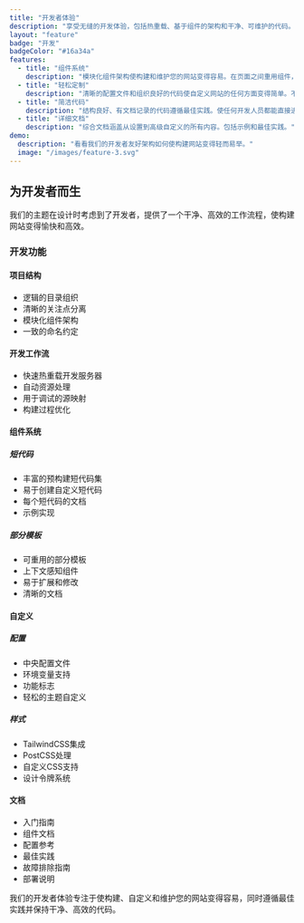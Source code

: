 ```yaml
---
title: "开发者体验"
description: "享受无缝的开发体验，包括热重载、基于组件的架构和干净、可维护的代码。"
layout: "feature"
badge: "开发"
badgeColor: "#16a34a"
features:
  - title: "组件系统"
    description: "模块化组件架构使构建和维护您的网站变得容易。在页面之间重用组件，同时保持一致性。"
  - title: "轻松定制"
    description: "清晰的配置文件和组织良好的代码使自定义网站的任何方面变得简单。不需要深入的Hugo知识。"
  - title: "简洁代码"
    description: "结构良好、有文档记录的代码遵循最佳实践。使任何开发人员都能直接进行维护和更新。"
  - title: "详细文档"
    description: "综合文档涵盖从设置到高级自定义的所有内容。包括示例和最佳实践。"
demo:
  description: "看看我们的开发者友好架构如何使构建网站变得轻而易举。"
  image: "/images/feature-3.svg"
---
```


## 为开发者而生

我们的主题在设计时考虑到了开发者，提供了一个干净、高效的工作流程，使构建网站变得愉快和高效。

### 开发功能

#### 项目结构
- 逻辑的目录组织
- 清晰的关注点分离
- 模块化组件架构
- 一致的命名约定

#### 开发工作流
- 快速热重载开发服务器
- 自动资源处理
- 用于调试的源映射
- 构建过程优化

#### 组件系统

##### 短代码
- 丰富的预构建短代码集
- 易于创建自定义短代码
- 每个短代码的文档
- 示例实现

##### 部分模板
- 可重用的部分模板
- 上下文感知组件
- 易于扩展和修改
- 清晰的文档

#### 自定义

##### 配置
- 中央配置文件
- 环境变量支持
- 功能标志
- 轻松的主题自定义

##### 样式
- TailwindCSS集成
- PostCSS处理
- 自定义CSS支持
- 设计令牌系统

#### 文档
- 入门指南
- 组件文档
- 配置参考
- 最佳实践
- 故障排除指南
- 部署说明

我们的开发者体验专注于使构建、自定义和维护您的网站变得容易，同时遵循最佳实践并保持干净、高效的代码。
